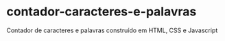 # contador-caracteres-e-palavras
Contador de caracteres e palavras construído em HTML, CSS e Javascript
